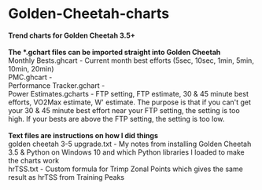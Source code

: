 # Golden-Cheetah-charts
<b>Trend charts for Golden Cheetah 3.5+</b><br/>
<br/>
<b>The *.gchart files can be imported straight into Golden Cheetah</b><br/>
Monthly Bests.ghcart - Current month best efforts (5sec, 10sec, 1min, 5min, 10min, 20min)<br/>
PMC.ghcart - <br/>
Performance Tracker.gchart - <br/>
Power Estimates.gcharts - FTP setting, FTP estimate, 30 & 45 minute best efforts, VO2Max estimate, W' estimate. The purpose is that if you can't get your 30 & 45 minute best effort near your FTP setting, the setting is too high. If your bests are above the FTP setting, the setting is too low.<br/>
<br/>
<b>Text files are instructions on how I did things</b><br/>
golden cheetah 3-5 upgrade.txt - My notes from installing Golden Cheetah 3.5 & Python on Windows 10 and which Python libraries I loaded to make the charts work<br/>
hrTSS.txt - Custom formula for Trimp Zonal Points which gives the same result as hrTSS from Training Peaks<br/>
